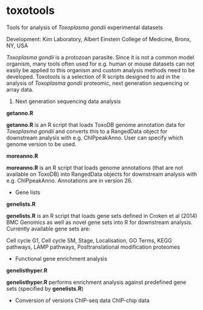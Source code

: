 # toxotools
Tools for analysis of *Toxoplasma gondii* experimental datasets

Development: Kim Laboratory, Albert Einstein College of Medicine, Bronx, NY, USA

*Toxoplasma gondii* is a protozoan parasite. Since it is not a common model organism, many tools often used for e.g. human or mouse datasets can not easily be applied to this organism and custom analysis methods need to be developed. Toxotools is a selection of R scripts designed to aid in the analysis of *Toxoplasma gondii* proteomic, next generation sequencing or array data. 

1. Next generation sequencing data analysis

**getanno.R**

**getanno.R** is an R script that loads ToxoDB genome annotation data for *Toxoplasma gondii* and converts this to a RangedData object for downstream analysis with e.g. ChIPpeakAnno. User can specify which genome version to be used.

**moreanno.R**

**moreanno.R** is an R script that loads genome annotations (that are not available on ToxoDB) into RangedData objects for downstream analysis with e.g. ChIPpeakAnno. Annotations are in version 26.


- Gene lists

 **genelists.R**

**genelists.R** is an R script that loads gene sets defined in Croken et al (2014) BMC Genomics as well as novel gene sets into R for downstream analysis. Currently available gene sets are:

Cell cycle G1, Cell cycle SM, Stage, Localisation, GO Terms, KEGG pathways, LAMP pathways, Posttranslational modification proteomes

- Functional gene enrichment analysis

**genelisthyper.R** 

**genelisthyper.R** performs enrichment analysis against predefined gene sets (specified by **genelists.R**)


- Conversion of versions
ChIP-seq data
ChIP-chip data

